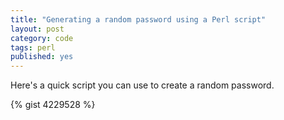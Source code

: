 ```yaml
---
title: "Generating a random password using a Perl script"
layout: post 
category: code 
tags: perl
published: yes
---
```

Here's a quick script you can use to create a random password.

{% gist 4229528 %}
